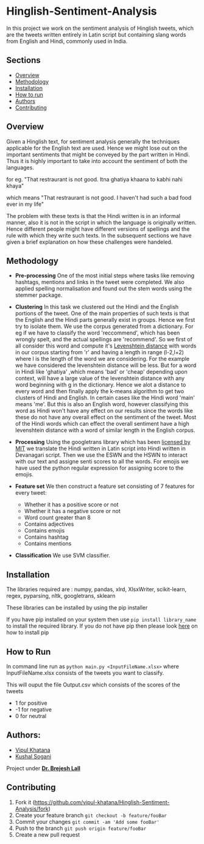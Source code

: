 # Hinglish-Sentiment-Analysis
In this project we work on the sentiment analysis of Hinglish tweets, which are the tweets written entirely in Latin script but containing slang words from English and Hindi, commonly used in India.

## Sections 
+ [Overview](https://github.com/vipul-khatana/Hinglish-Sentiment-Analysis#overview)
+ [Methodology](https://github.com/vipul-khatana/Hinglish-Sentiment-Analysis#methodology)
+ [Installation](https://github.com/vipul-khatana/Hinglish-Sentiment-Analysis#installation)
+ [How to run](https://github.com/vipul-khatana/Hinglish-Sentiment-Analysis#how-to-run)
+ [Authors](https://github.com/vipul-khatana/Hinglish-Sentiment-Analysis#authors)
+ [Contributing](https://github.com/vipul-khatana/Hinglish-Sentiment-Analysis#contributing)

## Overview 

Given a Hinglish text, for sentiment analysis generally the techniques applicable for the English text are used. Hence we might lose out on the important sentiments that might be conveyed by the part written in Hindi. Thus it is highly important to take into account the sentiment of both the languages. 

for eg. "That restraurant is not good. Itna ghatiya khaana to kabhi nahi khaya"

which means "That restraurant is not good. I haven't had such a bad food ever in my life"

The problem with these texts is that the Hindi written is in an informal manner, also it is not in the script in which the language is originally written. Hence different people might have different versions of spellings and the rule with which they write such texts. In the subsequent sections we have given a brief explanation on how these challenges were handeled. 

## Methodology 

+ **Pre-processing** One of the most initial steps where tasks like removing hashtags, mentions and links in the tweet were completed. We also applied spelling normalisation and found out the stem words using the stemmer package. 

+ **Clustering** In this task we clustered out the Hindi and the English portions of the tweet. One of the main properties of such texts is that the English and the Hindi parts generally exist in groups. Hence we first try to isolate them. We use the corpus generated from a dictionary. For eg if we have to classify the word 'reccommend', which has been wrongly spelt, and the actual spellings are 'recommend'. So we first of all consider this word and compute it's [Levenshtein distance](https://en.wikipedia.org/wiki/Levenshtein_distance) with words in our corpus starting from 'r' and having a length in range (l-2,l+2) where l is the length of the word we are considering. For the example we have considered the levenshtein distance will be less. But for a word in Hindi like 'ghatiya' ,which means 'bad' or 'cheap' depending upon context, will have a large value of the levenshtein distance with any word beginning with g in the dictionary. Hence we alot a distance to every word and then finally apply the k-means algorithm to get two clusters of Hindi and English. In certain cases like the Hindi word 'main' means 'me'. But this is also an English word, however classifying this word as Hindi won't have any effect on our results since the words like these do not have any overall effect on the sentiment of the tweet. Most of the Hindi words which can effect the overall sentiment have a high levenshtein distance with a word of similar length in the English corpus. 

+ **Processing** Using the googletrans library which has been [licensed by MIT](https://github.com/vipul-khatana/Hinglish-Sentiment-Analysis/blob/master/LICENSE) we translate the Hindi written in Latin script into Hindi written in Devanagari script. Then we use the ESWN and the HSWN to interact with our text and assigne senti scores to all the words. For emojis we have used the python regular expression for assigning score to the emojis. 

+ **Feature set** We then construct a feature set consisting of 7 features for every tweet: 

  + Whether it has a positive score or not
  + Whether it has a negative score or not 
  + Word count greater than 8 
  + Contains adjectives 
  + Contains emojis 
  + Contains hashtag 
  + Contains mentions 
  
 + **Classification** We use SVM classifier. 
 
 ## Installation 
 
 The libraries required are : numpy, pandas, xlrd, XlsxWriter, scikit-learn, regex, pyparsing, nltk, googletrans, sklearn
 
 These libraries can be installed by using the pip installer 

If you have pip installed on your system then use `pip install library_name` to install the required library. 
If you do not have pip then please look [here](https://pip.pypa.io/en/stable/installing/) on how to install pip

## How to Run 

In command line run as `python main.py <InputFileName.xlsx>` where InputFileName.xlsx consists of the tweets you want to classify. 

This will ouput the file Output.csv which consists of the scores of the tweets 

+ 1 for positive
+ -1 for negative 
+ 0 for neutral 

## Authors: 
* [Vipul Khatana](https://github.com/vipul-khatana)
* [Kushal Sogani](https://www.facebook.com/kushal.sogani) 

Project under [**Dr. Brejesh Lall**](http://ee.iitd.ernet.in/people/brijeshlall.html)

## Contributing

1) Fork it (https://github.com/vipul-khatana/Hinglish-Sentiment-Analysis/fork)
2) Create your feature branch `git checkout -b feature/fooBar`
3) Commit your changes `git commit -am 'Add some fooBar'`
4) Push to the branch `git push origin feature/fooBar`
5) Create a new pull request 

